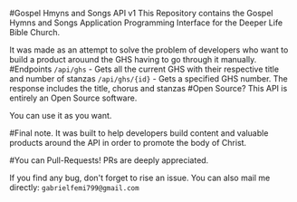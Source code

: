 #Gospel Hmyns and Songs API v1
This Repository contains the Gospel Hymns and Songs Application Programming Interface for the Deeper Life Bible Church.

It was made as an attempt to solve the problem of developers who want to build a product arouund the GHS having to go through it manually.
 #Endpoints
 ``/api/ghs`` -  Gets all the current GHS with their respective title and number of stanzas
 ``/api/ghs/{id}`` - Gets a specified GHS number. The response includes the title, chorus and stanzas 
 #Open Source?
 This API is entirely an Open Source software.
 
 You can use it as you want.
 
 #Final note.
 It was built to help developers build content and valuable products around the API in order to promote the body of Christ.
 
 #You can Pull-Requests!
 PRs are deeply appreciated.
 
 If you find any bug, don't forget to rise an issue.
 You can also mail me directly: ``gabrielfemi799@gmail.com``